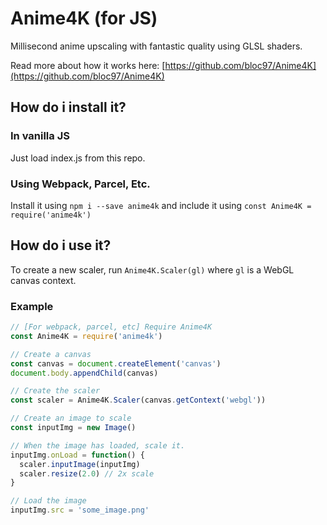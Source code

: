 # Anime4K (for JS)
Millisecond anime upscaling with fantastic quality using GLSL shaders.

Read more about how it works here: [https://github.com/bloc97/Anime4K](https://github.com/bloc97/Anime4K)

## How do i install it?
### In vanilla JS
Just load index.js from this repo.
### Using Webpack, Parcel, Etc.
Install it using `npm i --save anime4k`
and include it using `const Anime4K = require('anime4k')`

## How do i use it?
To create a new scaler, run `Anime4K.Scaler(gl)` where `gl` is a WebGL canvas context.
### Example
```js
// [For webpack, parcel, etc] Require Anime4K
const Anime4K = require('anime4k')

// Create a canvas
const canvas = document.createElement('canvas')
document.body.appendChild(canvas)

// Create the scaler
const scaler = Anime4K.Scaler(canvas.getContext('webgl'))

// Create an image to scale
const inputImg = new Image()

// When the image has loaded, scale it.
inputImg.onLoad = function() {
  scaler.inputImage(inputImg)
  scaler.resize(2.0) // 2x scale
}

// Load the image
inputImg.src = 'some_image.png'
```
